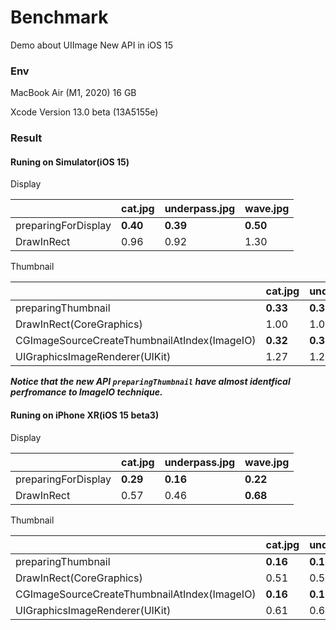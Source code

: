 # Benchmark
Demo about UIImage New API in iOS 15



### Env

MacBook Air (M1, 2020) 16 GB

Xcode Version 13.0 beta (13A5155e) 



### Result

#### Runing on Simulator(iOS 15)

Display

|                     | **cat.jpg** | underpass.jpg | wave.jpg |
| ------------------- | :---------- | ------------- | -------- |
| preparingForDisplay | **0.40**    | **0.39**      | **0.50** |
| DrawInRect          | 0.96        | 0.92          | 1.30     |

Thumbnail

|                                              | **cat.jpg** | underpass.jpg | wave.jpg |
| -------------------------------------------- | ----------- | ------------- | -------- |
| preparingThumbnail                           | **0.33**    | **0.32**      | **0.59** |
| DrawInRect(CoreGraphics)                     | 1.00        | 1.00          | 1.41     |
| CGImageSourceCreateThumbnailAtIndex(ImageIO) | **0.32**    | **0.32**      | **0.57** |
| UIGraphicsImageRenderer(UIKit)               | 1.27        | 1.29          | 1.72     |



***Notice that the new API `preparingThumbnail` have almost identfical perfromance to ImageIO technique.***



#### Runing on iPhone XR(iOS 15 beta3)

Display

|                     | **cat.jpg** | underpass.jpg | wave.jpg |
| ------------------- | :---------- | ------------- | -------- |
| preparingForDisplay | **0.29**    | **0.16**      | **0.22** |
| DrawInRect          | 0.57        | 0.46          | **0.68** |

Thumbnail

|                                              | **cat.jpg** | underpass.jpg | wave.jpg |
| -------------------------------------------- | ----------- | ------------- | -------- |
| preparingThumbnail                           | **0.16**    | **0.16**      | **0.30** |
| DrawInRect(CoreGraphics)                     | 0.51        | 0.50          | 0.73     |
| CGImageSourceCreateThumbnailAtIndex(ImageIO) | **0.16**    | **0.16**      | 0.30     |
| UIGraphicsImageRenderer(UIKit)               | 0.61        | 0.64          | 0.83     |

